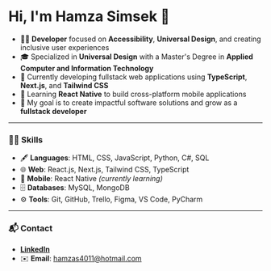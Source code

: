 # Hi, I'm Hamza Simsek 👋

- 👨‍💻 **Developer** focused on **Accessibility**, **Universal Design**, and creating inclusive user experiences
- 🎓 Specialized in **Universal Design** with a Master's Degree in **Applied Computer and Information Technology**
- 🌱 Currently developing fullstack web applications using **TypeScript**, **Next.js**, and **Tailwind CSS**
- 📱 Learning **React Native** to build cross-platform mobile applications
- 🎯 My goal is to create impactful software solutions and grow as a **fullstack developer**

---

### 🧑‍💻 Skills

- 🖋️ **Languages**: HTML, CSS, JavaScript, Python, C#, SQL  
- 🌐 **Web**: React.js, Next.js, Tailwind CSS, TypeScript  
- 📱 **Mobile**: React Native *(currently learning)*  
- 🗄️ **Databases**: MySQL, MongoDB  
- ⚙️ **Tools**: Git, GitHub, Trello, Figma, VS Code, PyCharm

---

### 📬 Contact

- [**LinkedIn**](https://www.linkedin.com/in/hamza-simsek-033a14108/)  
- ✉️ **Email**: hamzas4011@hotmail.com
